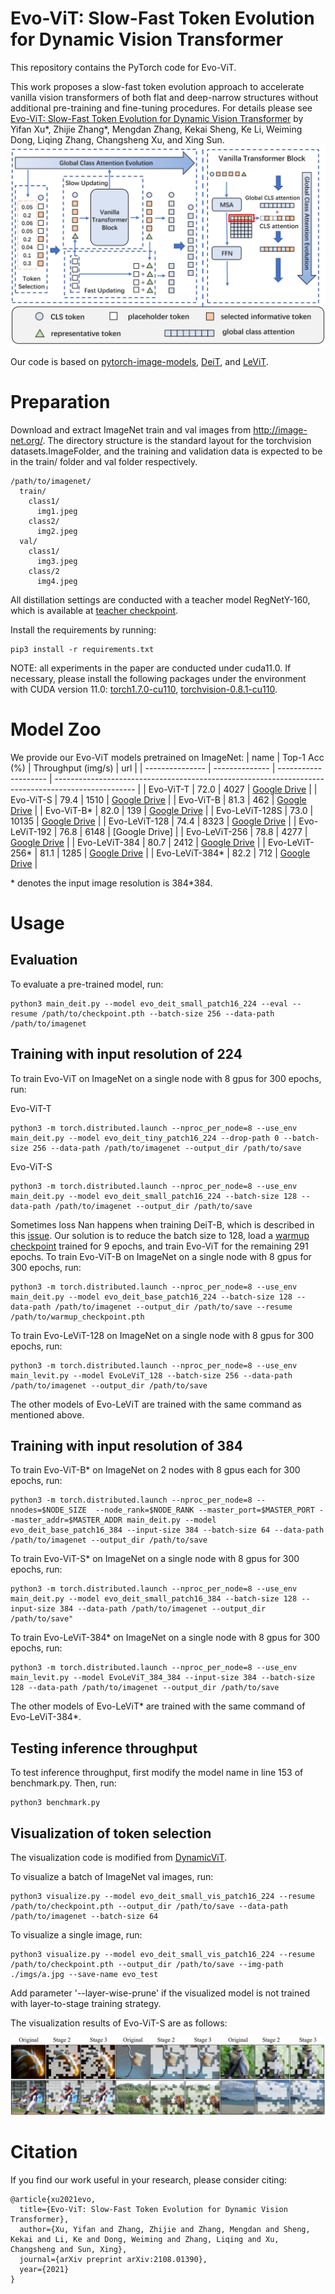 # Evo-ViT: Slow-Fast Token Evolution for Dynamic Vision Transformer

This repository contains the PyTorch code for Evo-ViT. 

This work proposes a slow-fast token evolution approach to accelerate vanilla vision transformers of both flat and deep-narrow structures without additional pre-training and fine-tuning procedures. For details please see [Evo-ViT: Slow-Fast Token Evolution for Dynamic Vision Transformer](https://arxiv.org/abs/2108.01390) by Yifan Xu*, Zhijie Zhang*, Mengdan Zhang, Kekai Sheng, Ke Li, Weiming Dong, Liqing Zhang, Changsheng Xu, and Xing Sun.
![intro](/imgs/method.png)

Our code is based on [pytorch-image-models](https://github.com/rwightman/pytorch-image-models), [DeiT](https://github.com/facebookresearch/deit), and [LeViT](https://github.com/facebookresearch/LeViT).

# Preparation
Download and extract ImageNet train and val images from http://image-net.org/. The directory structure is the standard layout for the torchvision datasets.ImageFolder, and the training and validation data is expected to be in the train/ folder and val folder respectively.
```
/path/to/imagenet/
  train/
    class1/
      img1.jpeg
    class2/
      img2.jpeg
  val/
    class1/
      img3.jpeg
    class/2
      img4.jpeg
```
All distillation settings are conducted with a teacher model RegNetY-160, which is available at [teacher checkpoint](https://dl.fbaipublicfiles.com/deit/regnety_160-a5fe301d.pth).

Install the requirements by running:
```
pip3 install -r requirements.txt
```
NOTE: all experiments in the paper are conducted under cuda11.0. If necessary, please install the following packages under the environment with CUDA version 11.0:
[torch1.7.0-cu110](https://download.pytorch.org/whl/cu110/torch-1.7.0%2Bcu110-cp36-cp36m-linux_x86_64.whl), 
[torchvision-0.8.1-cu110](https://download.pytorch.org/whl/cu110/torchvision-0.8.1%2Bcu110-cp36-cp36m-linux_x86_64.whl).

# Model Zoo

We provide our Evo-ViT models pretrained on ImageNet:
| name            | Top-1 Acc (\%) | Throughput (img/s)   | url                                                                                                |
| --------------- | -------------- | -------------------- | -------------------------------------------------------------------------------------------------- |
| Evo-ViT-T       |  72.0          |     4027             | [Google Drive](https://drive.google.com/file/d/1AL4uHGHvCoFXkrtHRgf4XmurgRs5-qab/view?usp=sharing) |
| Evo-ViT-S       |  79.4          |     1510             | [Google Drive](https://drive.google.com/file/d/1AiD1J-z9klr72-zczkJzX1HHVlxO7iin/view?usp=sharing) |
| Evo-ViT-B       |  81.3          |     462              | [Google Drive](https://drive.google.com/file/d/15EmMKb4L5IjHqnMYQHVNYZGRRGdByTsz/view?usp=sharing) |
| Evo-ViT-B*      |  82.0          |     139              | [Google Drive](https://drive.google.com/file/d/1MBSH4Fx8Bq9cgGhktvYAb23EFioiv2y2/view?usp=sharing) |
| Evo-LeViT-128S  |  73.0          |     10135            | [Google Drive](https://drive.google.com/file/d/1urqO1OqpMK8_Y3E7hQilLkCT9hsTv7ST/view?usp=sharing) |
| Evo-LeViT-128   |  74.4          |     8323             | [Google Drive](https://drive.google.com/file/d/1rvMe1Iz_9d6meAbbov25pblCeQ7Q0tt2/view?usp=sharing) |
| Evo-LeViT-192   |  76.8          |     6148             | [Google Drive]                                                                                     |
| Evo-LeViT-256   |  78.8          |     4277             | [Google Drive](https://drive.google.com/file/d/1CG-MLsPhKzs1CI613sQoW0Q7fPUuLBOP/view?usp=sharing) |
| Evo-LeViT-384   |  80.7          |     2412             | [Google Drive](https://drive.google.com/file/d/1cFmHWSCHeTaS4o5zL_qAc2tkWUugxvQh/view?usp=sharing) |
| Evo-LeViT-256*  |  81.1          |     1285             | [Google Drive](https://drive.google.com/file/d/19rdLOb_zO5jodlH0tQkKjXjBnV6ksi6T/view?usp=sharing) |
| Evo-LeViT-384*  |  82.2          |     712              | [Google Drive](https://drive.google.com/file/d/1_iszMbyoeKJMkD5KdGG5_0Y-0XGj6HF7/view?usp=sharing) |

\* denotes the input image resolution is 384*384. 

# Usage

## Evaluation
To evaluate a pre-trained model, run:
```
python3 main_deit.py --model evo_deit_small_patch16_224 --eval --resume /path/to/checkpoint.pth --batch-size 256 --data-path /path/to/imagenet
```

## Training with input resolution of 224
To train Evo-ViT  on ImageNet on a single node with 8 gpus for 300 epochs,  run:
 
Evo-ViT-T
```
python3 -m torch.distributed.launch --nproc_per_node=8 --use_env main_deit.py --model evo_deit_tiny_patch16_224 --drop-path 0 --batch-size 256 --data-path /path/to/imagenet --output_dir /path/to/save
```

Evo-ViT-S
```
python3 -m torch.distributed.launch --nproc_per_node=8 --use_env main_deit.py --model evo_deit_small_patch16_224 --batch-size 128 --data-path /path/to/imagenet --output_dir /path/to/save
```

Sometimes loss Nan happens when training DeiT-B, which is described in this [issue](https://github.com/facebookresearch/deit/issues/29). Our solution is to reduce the batch size to 128, load a [warmup checkpoint](https://drive.google.com/file/d/1k3luEHWyQ7HuU6g1pmh2f2gDDOPqQmb5/view?usp=sharing) trained for 9 epochs, and train Evo-ViT for the remaining 291 epochs. To train Evo-ViT-B  on ImageNet on a single node with 8 gpus for 300 epochs,  run:
```
python3 -m torch.distributed.launch --nproc_per_node=8 --use_env main_deit.py --model evo_deit_base_patch16_224 --batch-size 128 --data-path /path/to/imagenet --output_dir /path/to/save --resume /path/to/warmup_checkpoint.pth
```

To train Evo-LeViT-128  on ImageNet on a single node with 8 gpus for 300 epochs,  run:
```
python3 -m torch.distributed.launch --nproc_per_node=8 --use_env main_levit.py --model EvoLeViT_128 --batch-size 256 --data-path /path/to/imagenet --output_dir /path/to/save
```
The other models of Evo-LeViT are trained with the same command as mentioned above.

## Training with input  resolution of 384

To train Evo-ViT-B*  on ImageNet on 2 nodes with 8 gpus each for 300 epochs, run:
```
python3 -m torch.distributed.launch --nproc_per_node=8 --nnodes=$NODE_SIZE  --node_rank=$NODE_RANK --master_port=$MASTER_PORT --master_addr=$MASTER_ADDR main_deit.py --model evo_deit_base_patch16_384 --input-size 384 --batch-size 64 --data-path /path/to/imagenet --output_dir /path/to/save
```

To train Evo-ViT-S*  on ImageNet on a single node with 8 gpus for 300 epochs,  run:
```
python3 -m torch.distributed.launch --nproc_per_node=8 --use_env main_deit.py --model evo_deit_small_patch16_384 --batch-size 128 --input-size 384 --data-path /path/to/imagenet --output_dir /path/to/save"
```

To train Evo-LeViT-384*  on ImageNet on a single node with 8 gpus for 300 epochs,  run:

```
python3 -m torch.distributed.launch --nproc_per_node=8 --use_env main_levit.py --model EvoLeViT_384_384 --input-size 384 --batch-size 128 --data-path /path/to/imagenet --output_dir /path/to/save
```

The other models of Evo-LeViT* are trained with the same command of Evo-LeViT-384*.

## Testing inference throughput
To test inference throughput, first modify the model name in line 153 of benchmark.py. Then, run:
```
python3 benchmark.py
```

## Visualization of token selection
The visualization code is modified from [DynamicViT](https://github.com/raoyongming/DynamicViT).

To visualize a batch of ImageNet val images, run:
```
python3 visualize.py --model evo_deit_small_vis_patch16_224 --resume /path/to/checkpoint.pth --output_dir /path/to/save --data-path /path/to/imagenet --batch-size 64 
```
To visualize a single image, run:
```
python3 visualize.py --model evo_deit_small_vis_patch16_224 --resume /path/to/checkpoint.pth --output_dir /path/to/save --img-path ./imgs/a.jpg --save-name evo_test
```
Add parameter '--layer-wise-prune' if the visualized model is not trained with layer-to-stage training strategy.

The visualization results of Evo-ViT-S are as follows:

![result](/imgs/results.png)


# Citation
If you find our work useful in your research, please consider citing:
```
@article{xu2021evo,
  title={Evo-ViT: Slow-Fast Token Evolution for Dynamic Vision Transformer},
  author={Xu, Yifan and Zhang, Zhijie and Zhang, Mengdan and Sheng, Kekai and Li, Ke and Dong, Weiming and Zhang, Liqing and Xu, Changsheng and Sun, Xing},
  journal={arXiv preprint arXiv:2108.01390},
  year={2021}
}
```
